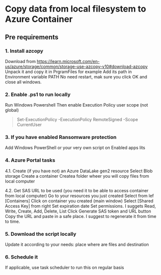 # Copy data from local filesystem to Azure Container

## Pre requirements

### 1. Install azcopy

Download from https://learn.microsoft.com/en-us/azure/storage/common/storage-use-azcopy-v10#download-azcopy
Unpack it and copy it in PrgramFiles for example
Add its path in Environment variable PATH
No need restart, mak sure you click OK and close all windows.

### 2. Enable .ps1 to run locally

Run Windows Powershell
Then enable Execution Policy user scope (not global)
>Set-ExecutionPolicy -ExecutionPolicy RemoteSigned -Scope CurrentUser

### 3. If you have enabled Ransomware protection

Add Windows PowerShell or your very own script on Enabled apps lits

### 4. Azure Portal tasks

4.1. Create (if you have not) an Azure DataLake gen2 resource
 Select Blob storage
 Create a container
 Createa folder wheer you will copy files from local computer

4.2. Get SAS URL to be used (you need it to be able to access container from local computer) 
Go to your resources you just created
Select from lef [Containers]
Click  on container you created (main window)
Select [Shared Access Key] from right
Set expiration date
Set permissions. I suggets  Read, Write, Create, Add, Delete, List 
Click Generate SAS token and URL button
Copy the URL and paste in a safe place. I suggest to regenerate it from time to time.

### 5. Download the script locally
Update it according to your needs: place where are files and destination

### 6. Schedule it 
If applicable, use task scheduler to run this on regular basis